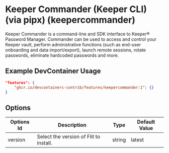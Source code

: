 
# Keeper Commander (Keeper CLI) (via pipx) (keepercommander)

Keeper Commander is a command-line and SDK interface to Keeper® Password Manager. Commander can be used to access and control your Keeper vault, perform administrative functions (such as end-user onboarding and data import/export), launch remote sessions, rotate passwords, eliminate hardcoded passwords and more.

## Example DevContainer Usage

```json
"features": {
    "ghcr.io/devcontainers-contrib/features/keepercommander:1": {}
}
```

## Options

| Options Id | Description | Type | Default Value |
|-----|-----|-----|-----|
| version | Select the version of Flit to install. | string | latest |


